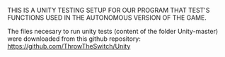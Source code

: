 THIS IS A UNITY TESTING SETUP FOR OUR PROGRAM THAT TEST'S FUNCTIONS USED IN THE AUTONOMOUS VERSION OF THE GAME. 

The files necesary to run unity tests (content of the folder Unity-master) were downloaded from this github repository:
https://github.com/ThrowTheSwitch/Unity